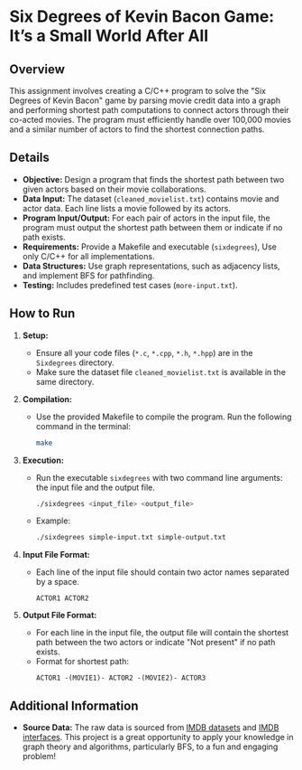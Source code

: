 # Six Degrees of Kevin Bacon Game: It’s a Small World After All

## Overview
This assignment involves creating a C/C++ program to solve the "Six Degrees of Kevin Bacon" game by parsing movie credit data into a graph and performing shortest path computations to connect actors through their co-acted movies. The program must efficiently handle over 100,000 movies and a similar number of actors to find the shortest connection paths.

## Details
- **Objective:** Design a program that finds the shortest path between two given actors based on their movie collaborations.
- **Data Input:** The dataset (`cleaned_movielist.txt`) contains movie and actor data. Each line lists a movie followed by its actors.
- **Program Input/Output:** For each pair of actors in the input file, the program must output the shortest path between them or indicate if no path exists.
- **Requirements:** Provide a Makefile and executable (`sixdegrees`), Use only C/C++ for all implementations.
- **Data Structures:** Use graph representations, such as adjacency lists, and implement BFS for pathfinding.
- **Testing:** Includes predefined test cases (`more-input.txt`).

## How to Run

1. **Setup:**
    - Ensure all your code files (`*.c`, `*.cpp`, `*.h`, `*.hpp`) are in the `Sixdegrees` directory.
    - Make sure the dataset file `cleaned_movielist.txt` is available in the same directory.

2. **Compilation:**
    - Use the provided Makefile to compile the program. Run the following command in the terminal:
      ```sh
      make
      ```

3. **Execution:**
    - Run the executable `sixdegrees` with two command line arguments: the input file and the output file.
      ```sh
      ./sixdegrees <input_file> <output_file>
      ```
    - Example:
      ```sh
      ./sixdegrees simple-input.txt simple-output.txt
      ```

4. **Input File Format:**
    - Each line of the input file should contain two actor names separated by a space.
      ```
      ACTOR1 ACTOR2
      ```

5. **Output File Format:**
    - For each line in the input file, the output file will contain the shortest path between the two actors or indicate "Not present" if no path exists.
    - Format for shortest path:
      ```
      ACTOR1 -(MOVIE1)- ACTOR2 -(MOVIE2)- ACTOR3
      ```

## Additional Information
- **Source Data:** The raw data is sourced from [IMDB datasets](https://datasets.imdbws.com/) and [IMDB interfaces](https://www.imdb.com/interfaces/).
This project is a great opportunity to apply your knowledge in graph theory and algorithms, particularly BFS, to a fun and engaging problem!
